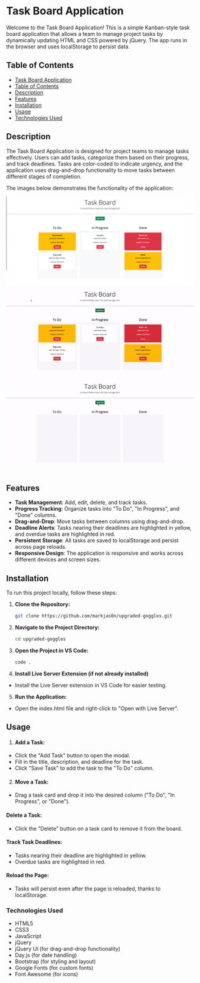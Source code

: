 # Task Board Application

Welcome to the Task Board Application! This is a simple Kanban-style task board application that allows a team to manage project tasks by dynamically updating HTML and CSS powered by jQuery. The app runs in the browser and uses localStorage to persist data.

## Table of Contents

- [Task Board Application](#task-board-application)
- [Table of Contents](#table-of-contents)
- [Description](#description)
- [Features](#features)
- [Installation](#installation)
- [Usage](#usage)
- [Technologies Used](#technologies-used)



## Description

The Task Board Application is designed for project teams to manage tasks effectively. Users can add tasks, categorize them based on their progress, and track deadlines. Tasks are color-coded to indicate urgency, and the application uses drag-and-drop functionality to move tasks between different stages of completion.

The images below demonstrates the functionality of the application:

![gif screenshot](assets/images/screenshot2.png)
![gif screenshot2](assets/images/upgraded.gif)
![gif screenshot3](assets/images/taskboard.gif)


## Features

- **Task Management**: Add, edit, delete, and track tasks.
- **Progress Tracking**: Organize tasks into "To Do", "In Progress", and "Done" columns.
- **Drag-and-Drop**: Move tasks between columns using drag-and-drop.
- **Deadline Alerts**: Tasks nearing their deadlines are highlighted in yellow, and overdue tasks are highlighted in red.
- **Persistent Storage**: All tasks are saved to localStorage and persist across page reloads.
- **Responsive Design**: The application is responsive and works across different devices and screen sizes.

## Installation

To run this project locally, follow these steps:

1. **Clone the Repository:**
   ```bash
   git clone https://github.com/markjas0n/upgraded-goggles.git
2. **Navigate to the Project Directory:**
    ```bash
    cd upgraded-goggles
3. **Open the Project in VS Code:**
    ```bash
    code .
4. **Install Live Server Extension (if not already installed)**
  - Install the Live Server extension in VS Code for easier testing.
5. **Run the Application:**
- Open the index.html file and right-click to "Open with Live Server".

## Usage 
1. #### Add a Task:
- Click the "Add Task" button to open the modal.
- Fill in the title, description, and deadline for the task.
- Click "Save Task" to add the task to the "To Do" column.
2. #### Move a Task:
- Drag a task card and drop it into the desired column ("To Do", "In Progress", or "Done").
#### Delete a Task:
- Click the "Delete" button on a task card to remove it from the board.
#### Track Task Deadlines:
- Tasks nearing their deadline are highlighted in yellow.
- Overdue tasks are highlighted in red.
#### Reload the Page:
- Tasks will persist even after the page is reloaded, thanks to localStorage.

### Technologies Used

- HTML5
- CSS3
- JavaScript
- jQuery
- jQuery UI (for drag-and-drop functionality)
- Day.js (for date handling)
- Bootstrap (for styling and layout)
- Google Fonts (for custom fonts)
- Font Awesome (for icons)